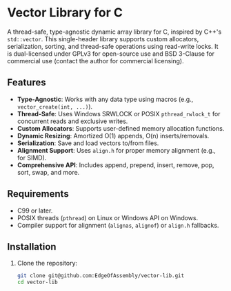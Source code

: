 # Vector Library for C

A thread-safe, type-agnostic dynamic array library for C, inspired by C++'s `std::vector`. This single-header library supports custom allocators, serialization, sorting, and thread-safe operations using read-write locks. It is dual-licensed under GPLv3 for open-source use and BSD 3-Clause for commercial use (contact the author for commercial licensing).

## Features
- **Type-Agnostic**: Works with any data type using macros (e.g., `vector_create(int, ...)`).
- **Thread-Safe**: Uses Windows SRWLOCK or POSIX `pthread_rwlock_t` for concurrent reads and exclusive writes.
- **Custom Allocators**: Supports user-defined memory allocation functions.
- **Dynamic Resizing**: Amortized O(1) appends, O(n) inserts/removals.
- **Serialization**: Save and load vectors to/from files.
- **Alignment Support**: Uses `align.h` for proper memory alignment (e.g., for SIMD).
- **Comprehensive API**: Includes append, prepend, insert, remove, pop, sort, swap, and more.

## Requirements
- C99 or later.
- POSIX threads (`pthread`) on Linux or Windows API on Windows.
- Compiler support for alignment (`alignas`, `alignof`) or `align.h` fallbacks.

## Installation
1. Clone the repository:
   ```bash
   git clone git@github.com:EdgeOfAssembly/vector-lib.git
   cd vector-lib
